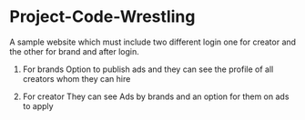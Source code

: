 # Project-Code-Wrestling
A sample website which must include two different login one for creator and the other for brand and after login.  
1. For brands
Option to publish ads and they can see the profile of all creators whom they can hire

2. For creator 
They can see Ads by brands and an option for them on ads to apply 
